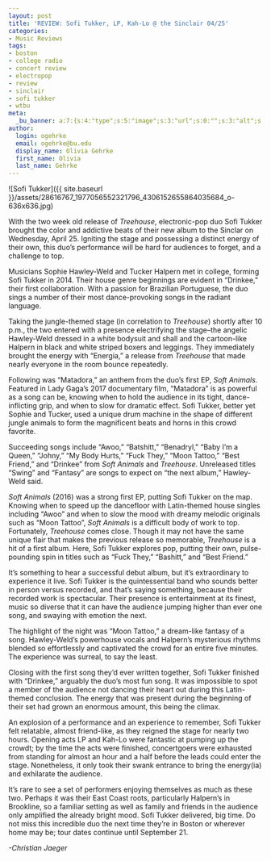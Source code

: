 ```yaml
---
layout: post
title: 'REVIEW: Sofi Tukker, LP, Kah-Lo @ the Sinclair 04/25'
categories:
- Music Reviews
tags:
- boston
- college radio
- concert review
- electropop
- review
- sinclair
- sofi tukker
- wtbu
meta:
  _bu_banner: a:7:{s:4:"type";s:5:"image";s:3:"url";s:0:"";s:3:"alt";s:0:"";s:7:"post_id";s:0:"";s:4:"html";s:0:"";s:8:"position";s:12:"contentWidth";s:7:"caption";s:0:"";}
author:
  login: ogehrke
  email: ogehrke@bu.edu
  display_name: Olivia Gehrke
  first_name: Olivia
  last_name: Gehrke
---
```

![Sofi Tukker]({{ site.baseurl }}/assets/28616767_1977056552321796_4306152655864035684_o-636x636.jpg)

With the two week old release of _Treehouse_, electronic-pop duo Sofi Tukker brought the color and addictive beats of their new album to the Sinclar on Wednesday, April 25. Igniting the stage and possessing a distinct energy of their own, this duo’s performance will be hard for audiences to forget, and a challenge to top.

Musicians Sophie Hawley-Weld and Tucker Halpern met in college, forming Sofi Tukker in 2014. Their house genre beginnings are evident in “Drinkee,” their first collaboration. With a passion for Brazilian Portuguese, the duo sings a number of their most dance-provoking songs in the radiant language.

Taking the jungle-themed stage (in correlation to _Treehouse_) shortly after 10 p.m., the two entered with a presence electrifying the stage–the angelic Hawley-Weld dressed in a white bodysuit and shall and the cartoon-like Halpern in black and white striped boxers and leggings. They immediately brought the energy with “Energia,” a release from _Treehouse_ that made nearly everyone in the room bounce repeatedly.

Following was “Matadora,” an anthem from the duo’s first EP, _Soft Animals_. Featured in Lady Gaga’s 2017 documentary film, “Matadora” is as powerful as a song can be, knowing when to hold the audience in its tight, dance-inflicting grip, and when to slow for dramatic effect. Sofi Tukker, better yet Sophie and Tucker, used a unique drum machine in the shape of different jungle animals to form the magnificent beats and horns in this crowd favorite.

Succeeding songs include “Awoo,” “Batshitt,” “Benadryl,” “Baby I’m a Queen,” “Johny,” “My Body Hurts,” “Fuck They,” “Moon Tattoo,” “Best Friend,” and “Drinkee” from _Soft Animals_ and _Treehouse_. Unreleased titles “Swing” and “Fantasy” are songs to expect on “the next album,” Hawley-Weld said.

_Soft Animals_ (2016) was a strong first EP, putting Sofi Tukker on the map. Knowing when to speed up the dancefloor with Latin-themed house singles including “Awoo” and when to slow the mood with dreamy melodic originals such as “Moon Tattoo”, _Soft Animals_ is a difficult body of work to top. Fortunately, _Treehouse_ comes close. Though it may not have the same unique flair that makes the previous release so memorable, _Treehouse_ is a hit of a first album. Here, Sofi Tukker explores pop, putting their own, pulse-pounding spin in titles such as “Fuck They,” “Bashitt,” and “Best Friend.”

It’s something to hear a successful debut album, but it’s extraordinary to experience it live. Sofi Tukker is the quintessential band who sounds better in person versus recorded, and that’s saying something, because their recorded work is spectacular. Their presence is entertainment at its finest, music so diverse that it can have the audience jumping higher than ever one song, and swaying with emotion the next.

The highlight of the night was “Moon Tattoo,” a dream-like fantasy of a song. Hawley-Weld’s powerhouse vocals and Halpern’s mysterious rhythms blended so effortlessly and captivated the crowd for an entire five minutes. The experience was surreal, to say the least.

Closing with the first song they’d ever written together, Sofi Tukker finished with “Drinkee,” arguably the duo’s most fun song. It was impossible to spot a member of the audience not dancing their heart out during this Latin-themed conclusion. The energy that was present during the beginning of their set had grown an enormous amount, this being the climax.

An explosion of a performance and an experience to remember, Sofi Tukker felt relatable, almost friend-like, as they reigned the stage for nearly two hours. Opening acts LP and Kah-Lo were fantastic at pumping up the crowdt; by the time the acts were finished, concertgoers were exhausted from standing for almost an hour and a half before the leads could enter the stage. Nonetheless, it only took their swank entrance to bring the energy(ia) and exhilarate the audience.

It’s rare to see a set of performers enjoying themselves as much as these two. Perhaps it was their East Coast roots, particularly Halpern’s in Brookline, so a familiar setting as well as family and friends in the audience only amplified the already bright mood. Sofi Tukker delivered, big time. Do not miss this incredible duo the next time they’re in Boston or wherever home may be; tour dates continue until September 21.

_\-Christian Jaeger_